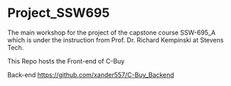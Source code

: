 # Project_SSW695
The main workshop for the project of the capstone course SSW-695_A which is under the instruction from Prof. Dr. Richard Kempinski at Stevens Tech.

This Repo hosts the Front-end of C-Buy

Back-end https://github.com/xander557/C-Buy_Backend
